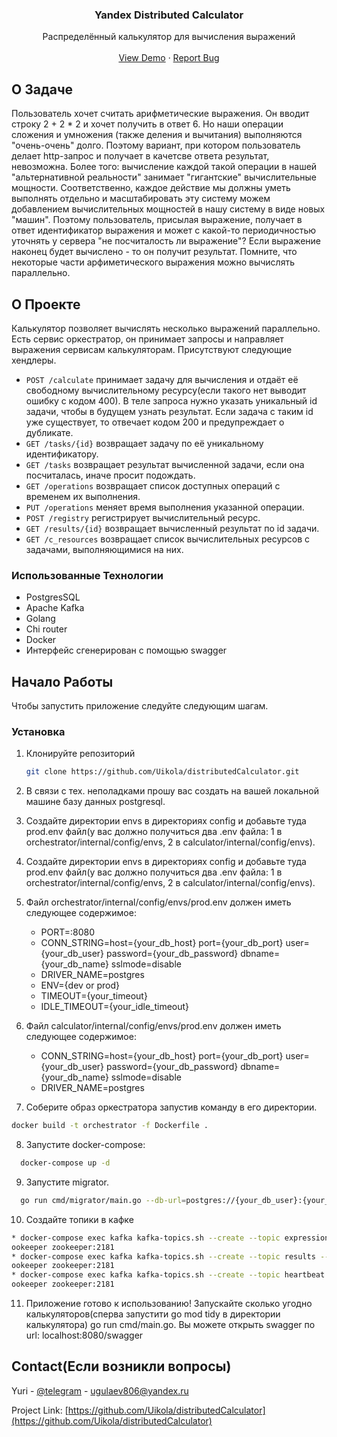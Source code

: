 <h3 align="center">Yandex Distributed Calculator</h3>

  <p align="center">
    Распределённый калькулятор для вычисления выражений
    <br />
    <br />
    <a href="https://github.com/Uikola/distributedCalculator">View Demo</a>
    ·
    <a href="https://t.me/uikola">Report Bug</a>
  </p>


<!-- ABOUT TASK -->
## О Задаче
Пользователь хочет считать арифметические выражения. Он вводит строку 2 + 2 * 2 и хочет получить в ответ 6. Но наши операции сложения и умножения (также деления и вычитания) выполняются "очень-очень" долго. Поэтому вариант, при котором пользователь делает http-запрос и получает в качетсве ответа результат, невозможна. Более того: вычисление каждой такой операции в нашей "альтернативной реальности" занимает "гигантские" вычислительные мощности. Соответственно, каждое действие мы должны уметь выполнять отдельно и масштабировать эту систему можем добавлением вычислительных мощностей в нашу систему в виде новых "машин". Поэтому пользователь, присылая выражение, получает в ответ идентификатор выражения и может с какой-то периодичностью уточнять у сервера "не посчиталость ли выражение"? Если выражение наконец будет вычислено - то он получит результат. Помните, что некоторые части арфиметического выражения можно вычислять параллельно.

<!-- ABOUT THE PROJECT -->
## О Проекте
Калькулятор позволяет вычислять несколько выражений параллельно. Есть сервис оркестратор, он принимает запросы и направляет
выражения сервисам калькуляторам. Присутствуют следующие хендлеры.
- `POST /calculate` принимает задачу для вычисления и отдаёт её свободному вычислительному ресурсу(если такого нет выводит ошибку с кодом 400). В теле запроса нужно указать уникальный id задачи, чтобы в будущем узнать результат. Если задача с таким id уже существует, то отвечает кодом 200 и предупреждает о дубликате.
- `GET /tasks/{id}` возвращает задачу по её уникальному идентификатору.
- `GET /tasks` возвращает результат вычисленной задачи, если она посчиталась, иначе просит подождать.
- `GET /operations` возвращает список доступных операций с временем их выполнения.
- `PUT /operations` меняет время выполнения указанной операции.
- `POST /registry` регистрирует вычислительный ресурс.
- `GET /results/{id}` возвращает вычисленный результат по id задачи.
- `GET /c_resources` возвращает список вычислительных ресурсов с задачами, выполняющимися на них.

### Использованные Технологии

- PostgresSQL
- Apache Kafka
- Golang
- Chi router
- Docker
- Интерфейс сгенерирован с помощью swagger

<!-- GETTING STARTED -->
## Начало Работы

Чтобы запустить приложение следуйте следующим шагам.

### Установка

1. Клонируйте репозиторий
   ```sh
   git clone https://github.com/Uikola/distributedCalculator.git
   ```
2. В связи с тех. неполадками прошу вас создать на вашей локальной машине базу данных postgresql.
3. Создайте директории envs в директориях config и добавьте туда prod.env файл(у вас должно получиться два .env файла: 1 в orchestrator/internal/config/envs, 2 в calculator/internal/config/envs).

4. Создайте директории envs в директориях config и добавьте туда prod.env файл(у вас должно получиться два .env файла: 1 в orchestrator/internal/config/envs, 2 в calculator/internal/config/envs).

5. Файл orchestrator/internal/config/envs/prod.env должен иметь следующее содержимое:
   * PORT=:8080
   * CONN_STRING=host={your_db_host} port={your_db_port} user={your_db_user} password={your_db_password} dbname={your_db_name} sslmode=disable
   * DRIVER_NAME=postgres
   * ENV={dev or prod}
   * TIMEOUT={your_timeout}
   * IDLE_TIMEOUT={your_idle_timeout}

6. Файл calculator/internal/config/envs/prod.env должен иметь следующее содержимое:
   * CONN_STRING=host={your_db_host} port={your_db_port} user={your_db_user} password={your_db_password} dbname={your_db_name} sslmode=disable
   * DRIVER_NAME=postgres
7. Соберите образ оркестратора запустив команду в его директории.
```sh
docker build -t orchestrator -f Dockerfile .
```

8. Запустите docker-compose:
 ```sh
   docker-compose up -d
   ```

9. Запустите migrator.
 ```sh
   go run cmd/migrator/main.go --db-url=postgres://{your_db_user}:{your_db_password}@{your_db_host}:{your_db_port}/{your_db_name}?sslmode=disable
   ```

10. Создайте топики в кафке
```sh
* docker-compose exec kafka kafka-topics.sh --create --topic expressions --partitions 1 --replication-factor 1 --z
ookeeper zookeeper:2181
* docker-compose exec kafka kafka-topics.sh --create --topic results --partitions 1 --replication-factor 1 --z
ookeeper zookeeper:2181
* docker-compose exec kafka kafka-topics.sh --create --topic heartbeat --partitions 1 --replication-factor 1 --z
ookeeper zookeeper:2181
```

11. Приложение готово к использованию! Запускайте сколько угодно калькуляторов(сперва запустити go mod tidy в директории калькулятора) go run cmd/main.go. Вы можете открыть swagger по url: localhost:8080/swagger
<!-- CONTACT -->
## Contact(Если возникли вопросы)

Yuri - [@telegram](https://t.me/uikola) - ugulaev806@yandex.ru

Project Link: [https://github.com/Uikola/distributedCalculator](https://github.com/Uikola/distributedCalculator)


